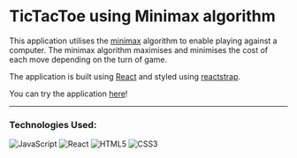 # TicTacToe using Minimax algorithm

This application utilises the [minimax](https://en.wikipedia.org/wiki/Minimax) algorithm to enable playing against a computer. The minimax algorithm maximises and minimises the cost of each move depending on the turn of game.

The application is built using [React](https://reactjs.org/) and styled using [reactstrap](https://reactstrap.github.io/?path=/story/home-installation--page).

You can try the application [here](https://codingteerex.github.io/tictactoe/)!

***

### Technologies Used:
![JavaScript](https://img.shields.io/badge/JavaScript-F7DF1E?style=for-the-badge&logo=javascript&logoColor=black)
![React](https://img.shields.io/badge/React-20232A?style=for-the-badge&logo=react&logoColor=61DAFB)
![HTML5](https://img.shields.io/badge/html5-%23E34F26.svg?style=for-the-badge&logo=html5&logoColor=white)
![CSS3](https://img.shields.io/badge/css3-%231572B6.svg?style=for-the-badge&logo=css3&logoColor=white)
